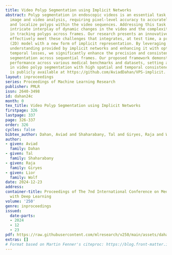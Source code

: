 ```yaml
---
title: Video Polyp Segmentation using Implicit Networks
abstract: Polyp segmentation in endoscopic videos is an essential task in medical
  image and video analysis, requiring pixel-level accuracy to accurately identify
  and localize polyps within the video sequences. Addressing this task unveils the
  intricate interplay of dynamic changes in the video and the complexities involved
  in tracking polyps across frames. Our research presents an innovative approach to
  effectively meet these challenges that integrates, at test time, a pre-trained image
  (2D) model with a new form of implicit representation. By leveraging the temporal
  understanding provided by implicit networks and enhancing it with optical flow-based
  temporal losses, we significantly enhance the precision and consistency of polyp
  segmentation across sequential frames. Our proposed framework demonstrates excellent
  performance across various medical benchmarks and datasets, setting a new standard
  in video polyp segmentation with high spatial and temporal consistency. Our code
  is publicly available at https://github.com/AviadDahan/VPS-implicit.
layout: inproceedings
series: Proceedings of Machine Learning Research
publisher: PMLR
issn: 2640-3498
id: dahan24c
month: 0
tex_title: Video Polyp Segmentation using Implicit Networks
firstpage: 326
lastpage: 337
page: 326-337
order: 326
cycles: false
bibtex_author: Dahan, Aviad and Shaharabany, Tal and Giryes, Raja and Wolf, Lior
author:
- given: Aviad
  family: Dahan
- given: Tal
  family: Shaharabany
- given: Raja
  family: Giryes
- given: Lior
  family: Wolf
date: 2024-12-23
address:
container-title: Proceedings of The 7nd International Conference on Medical Imaging
  with Deep Learning
volume: '250'
genre: inproceedings
issued:
  date-parts:
  - 2024
  - 12
  - 23
pdf: https://raw.githubusercontent.com/mlresearch/v250/main/assets/dahan24c/dahan24c.pdf
extras: []
# Format based on Martin Fenner's citeproc: https://blog.front-matter.io/posts/citeproc-yaml-for-bibliographies/
---
```

